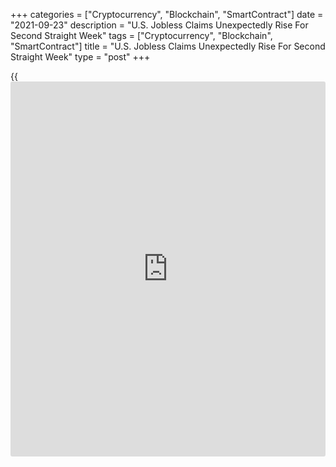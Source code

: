+++
categories = ["Cryptocurrency", "Blockchain", "SmartContract"]
date = "2021-09-23"
description = "U.S. Jobless Claims Unexpectedly Rise For Second Straight Week"
tags = ["Cryptocurrency", "Blockchain", "SmartContract"]
title = "U.S. Jobless Claims Unexpectedly Rise For Second Straight Week"
type = "post"
+++

{{<iframe id="large-banner" src="https://www.bounty.group/#slide=14.0" width="100%" height="600" scrolling="no" style="border: 0px solid rgb(216, 221, 230); border-radius: 3px;">}}

A report released by the Labor Department on Thursday showed first-time
claims for U.S. unemployment benefits unexpectedly increased for the
second straight week in the week ended September 18th.

The Labor Department said initial jobless claims rose to 351,000, an
increase of 16,000 from the previous week's revised level of 335,000.

With the uptick, jobless claims climbed further off the pandemic-era low
of 312,000 set in the week ended September 4th.

The continued rebound surprised economists, who had expected jobless
claims to dip to 320,000 from the 332,000 originally reported for the
previous month.

"We expect initial claims to return to their downward path in the weeks
ahead, but the data will be more uneven as claims get closer to pre-
pandemic levels," said Nancy Vanden Houten, Lead Economist at Oxford
Economics.

Meanwhile, the report said the less volatile four-week moving average
edged down to 335,750, a decrease of 750 from the previous week's
revised average of 336,500.

The Labor Department said continuing claims, a reading on the number of
people receiving ongoing unemployment assistance, climbed by 131,000 to
2.845 million in the week ended September 11th.

The four-week moving average of continuing claims still fell to
2,804,000, a decrease of 15,750 from the previous week's revised average
of 2,819,750.

With the decrease, the four-week moving average of continuing claims
dropped to its lowest level since hitting 2,071,750 in the week ended
March 21, 2020.

For comments and feedback [contact](https://www.playgroundfx.com/contact/): editorial@rtt[news](https://www.letsplayfx.com/blog/forex-news-website/).com

[Economic News][1]

 **What parts of the world are seeing the best (and worst) economic
performances lately? Click[here][2] to check out our [Econ Scorecard][2]
and find out! See up-to-the-moment [ranking](https://www.playgroundfx.com/blog/crypto-exchange-ranking/)s for the best and worst
performers in [GDP][3], [unemployment rate][4], [inflation][5] and much
more.**

   1. www.rtt[news](https://www.letsplayfx.com/blog/forex-news-website/).com/Content/EconomicNews.aspx
   2. www.rtt[news](https://www.letsplayfx.com/blog/forex-news-website/).com/economic-scorecard/world-rank/PPI/highest-performance.aspx
   3. www.rtt[news](https://www.letsplayfx.com/blog/forex-news-website/).com/economic-scorecard/world-rank/GDP/highest-performance.aspx
   4. www.rtt[news](https://www.letsplayfx.com/blog/forex-news-website/).com/economic-scorecard/world-rank/unemployment-rate/lowest-performance.aspx
   5. www.rtt[news](https://www.letsplayfx.com/blog/forex-news-website/).com/economic-scorecard/world-rank/CPI/highest-performance.aspx